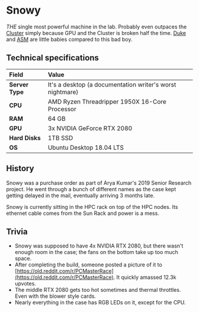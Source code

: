 # Snowy

_THE_ single most powerful machine in the lab. Probably even outpaces the [Cluster](../../services/cluster/) simply because GPU and the Cluster is broken half the time. [Duke](duke.md) and [ASM](asm.md) are little babies compared to this bad boy.

## Technical specifications

| Field | Value |
| :--- | :--- |
| **Server Type** | It's a desktop \(a documentation writer's worst nightmare\) |
| **CPU** | AMD Ryzen Threadripper 1950X 16-Core Processor |
| **RAM** | 64 GB |
| **GPU** | 3x NVIDIA GeForce RTX 2080 |
| **Hard Disks** | 1TB SSD |
| **OS** | Ubuntu Desktop 18.04 LTS |

## History

Snowy was a purchase order as part of Arya Kumar's 2019 Senior Research project. He went through a bunch of different names as the case kept getting delayed in the mail, eventually arriving 3 months late.

Snowy is currently sitting in the HPC rack on top of the HPC nodes. Its ethernet cable comes from the Sun Rack and power is a mess.

## Trivia

* Snowy was supposed to have 4x NVIDIA RTX 2080, but there wasn't enough room in the case; the fans on the bottom take up too much space.
* After completing the build, someone posted a picture of it to [https://old.reddit.com/r/PCMasterRace](https://old.reddit.com/r/PCMasterRace). It quickly amassed 12.3k upvotes.
* The middle RTX 2080 gets too hot sometimes and thermal throttles. Even with the blower style cards.
* Nearly everything in the case has RGB LEDs on it, except for the CPU.
